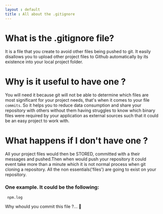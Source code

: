 ```yaml
---
layout : default
title : All about the .gitignore
---
```


# What is the .gitignore file?

It is a file that you create to avoid other files being pushed to git.
It easily disallows you to upload other project files to Github automatically by its existence into your local project folder.


# Why is it useful to have one ?

You will need it because git will not be able to determine which files are most significant for your project needs, that's when it comes to your file `commits`. So it helps you to reduce data consumption and share your repository with others without them having struggles to know which binary files were required by your application as external sources such that it could be an easy project to work with.


# What happens if I don't have one ?

All your project files would then be STORED, committed with a their messages and pushed.Then when would push your repository it could event take more than a minute which it is not normal process when git cloning a repository. All the non essentials('files') are going to exist on your repository.

<h3>One example. It could be the following:</h3>

` npm.log`

Why whould you commit this file ?... :thought_balloon:
